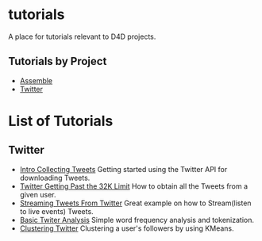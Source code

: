 # tutorials
A place for tutorials relevant to D4D projects.

## Tutorials by Project
* [Assemble](https://github.com/Data4Democracy/assemble)
 * [Twitter](https://github.com/Data4Democracy/tutorials/tree/master/Twitter)

# List of Tutorials
## Twitter
* [Intro Collecting Tweets](https://github.com/Data4Democracy/tutorials/blob/master/Twitter/Intro_Collecting_Tweets.ipynb)
 Getting started using the Twitter API for downloading Tweets.
* [Twitter Getting Past the 32K Limit](https://github.com/Data4Democracy/tutorials/blob/master/Twitter/Twitter_Gettingpast_32K_Limit.ipynb)
 How to obtain all the Tweets from a given user.
* [Streaming Tweets From Twitter](https://github.com/Data4Democracy/tutorials/blob/master/Twitter/StreamingTweetsFromTwitter.ipynb)
 Great example on how to Stream(listen to live events) Tweets.
* [Basic Twiter Analysis](https://github.com/Data4Democracy/tutorials/blob/master/Twitter/Basic_Twiter_Analysis.ipynb)
 Simple word frequency analysis and tokenization.
* [Clustering Twitter](https://github.com/Data4Democracy/tutorials/blob/master/Twitter/Clustering_twitter.ipynb)
 Clustering a user's followers by using KMeans.

